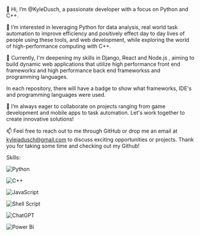 👋 Hi, I’m @KyleDusch, a passionate developer with a focus on Python and C++. 

👀 I’m interested in leveraging Python for data analysis, real world task automation to improve efficiency and positively effect day to day lives of people using these tools, and web development, while exploring the world of high-performance computing with C++.

🌱 Currently, I'm deepening my skills in Django, React and Node.js , aiming to build dynamic web applications that utilize high performance front end frameworks and high performance back end frameworkss and programming languages.

In each repository, there will have a badge to show what frameworks, IDE's and programming languages were used.

💞️ I’m always eager to collaborate on projects ranging from game development and mobile apps to task automation. Let's work together to create innovative solutions!

📫 Feel free to reach out to me through GitHub or drop me an email at kylejadusch@gmail.com to discuss exciting opportunities or projects. Thank you for taking some time and checking out my Github!

Skills: 

![Python](https://img.shields.io/badge/python-3670A0?style=for-the-badge&logo=python&logoColor=ffdd54) 

![C++](https://img.shields.io/badge/c++-%2300599C.svg?style=for-the-badge&logo=c%2B%2B&logoColor=white)

![JavaScript](https://img.shields.io/badge/javascript-%23323330.svg?style=for-the-badge&logo=javascript&logoColor=%23F7DF1E)

![Shell Script](https://img.shields.io/badge/shell_script-%23121011.svg?style=for-the-badge&logo=gnu-bash&logoColor=white) 

![ChatGPT](https://img.shields.io/badge/chatGPT-74aa9c?style=for-the-badge&logo=openai&logoColor=white)

![Power Bi](https://img.shields.io/badge/power_bi-F2C811?style=for-the-badge&logo=powerbi&logoColor=black)
